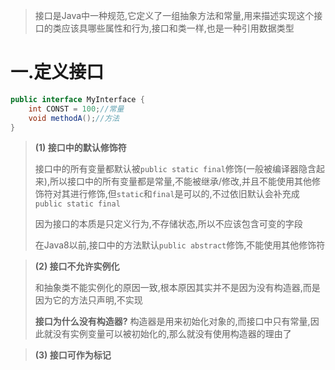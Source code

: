 
>接口是Java中一种规范,它定义了一组抽象方法和常量,用来描述实现这个接口的类应该具哪些属性和行为,接口和类一样,也是一种引用数据类型

# 一.定义接口

```Java
public interface MyInterface {  
    int CONST = 100;//常量  
    void methodA();//方法  
}
```

>**(1) 接口中的默认修饰符**  
>
>接口中的所有变量都默认被`public static final`修饰(一般被编译器隐含起来),所以接口中的所有变量都是常量,不能被继承/修改,并且不能使用其他修饰符对其进行修饰,但`static`和`final`是可以的,不过依旧默认会补充成`public static final`
>
>因为接口的本质是只定义行为,不存储状态,所以不应该包含可变的字段
>
>在Java8以前,接口中的方法默认`public abstract`修饰,不能使用其他修饰符


>**(2) 接口不允许实例化**  
>
>和抽象类不能实例化的原因一致,根本原因其实并不是因为没有构造器,而是因为它的方法只声明,不实现
>
>**接口为什么没有构造器?** 构造器是用来初始化对象的,而接口中只有常量,因此就没有实例变量可以被初始化的,那么就没有使用构造器的理由了

>**(3) 接口可作为标记**
>